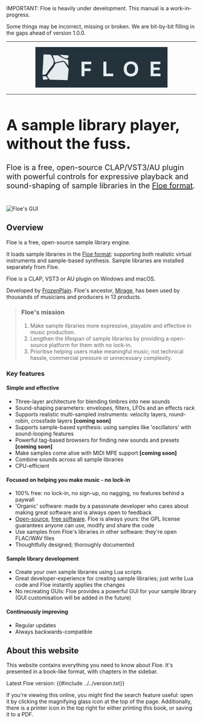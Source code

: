 <!--
SPDX-FileCopyrightText: 2024 Sam Windell
SPDX-License-Identifier: GPL-3.0-or-later
-->

<div class="warning">
IMPORTANT: Floe is heavily under development. This manual is a work-in-progress.

Some things may be incorrect, missing or broken. We are bit-by-bit filling in the gaps ahead of version 1.0.0.

</div>

---

<p align="center">
    <picture>
        <source media="(prefers-color-scheme: dark)" srcset="https://raw.githubusercontent.com/Floe-Project/Floe-Logos/HEAD/horizontal_transparent.svg">
        <source media="(prefers-color-scheme: light)" srcset="https://raw.githubusercontent.com/Floe-Project/Floe-Logos/HEAD/horizontal_transparent_dark.svg">
        <img alt="Floe" src="https://raw.githubusercontent.com/Floe-Project/Floe-Logos/HEAD/horizontal_background.svg" width="350" height="auto" style="max-width: 100%;">
    </picture>
</p>

---

<h1 style="text-align:left; font-size: 40px">A sample library player, without the fuss.</h1>
<p style="text-align:left; font-size: 20px; margin-bottom: 40px;">Floe is a free, open-source CLAP/VST3/AU plugin with powerful controls for expressive playback and sound-shaping of sample libraries in the <a href="https://floe.audio/about/sample-libraries.html">Floe format</a>.</p>

![Floe's GUI](https://frozenplain.com/wp-content/uploads/2019/09/wraith-2.jpg)

## Overview

Floe is a free, open-source sample library engine.

It loads sample libraries in the [Floe format](./about/sample-libraries.md): supporting both realistic virtual instruments and sample-based synthesis. Sample libraries are installed separately from Floe.

Floe is a CLAP, VST3 or AU plugin on <i class="fa fa-windows"></i> Windows and <i class="fa fa-apple"></i> macOS.

Developed by [FrozenPlain](https://frozenplain.com). Floe's ancestor, [Mirage](./about/mirage.md), has been used by thousands of musicians and producers in 13 products.

> ### Floe's mission
> 1. Make sample libraries more expressive, playable and effective in music production.
> 1. Lengthen the lifespan of sample libraries by providing a open-source platform for them with no lock-in.
> 1. Prioritise helping users make meaningful music; not technical hassle, commercial pressure or unnecessary complexity.

### Key features

#### Simple and effective 
- Three-layer architecture for blending timbres into new sounds
- Sound-shaping parameters: envelopes, filters, LFOs and an effects rack
- Supports realistic multi-sampled instruments: velocity layers, round-robin, crossfade layers **[coming soon]**
- Supports sample-based synthesis: using samples like 'oscillators' with sound-looping features
- Powerful tag-based browsers for finding new sounds and presets **[coming soon]**
- Make samples come alive with MIDI MPE support **[coming soon]**
- Combine sounds across all sample libraries
- CPU-efficient

#### Focused on helping you make music - no lock-in
- 100% free: no lock-in, no sign-up, no nagging, no features behind a paywall
- 'Organic' software: made by a passionate developer who cares about making great software and is always open to feedback
- [Open-source](https://github.com/Floe-Project/Floe), [free software](https://fsfe.org/freesoftware/freesoftware.en.html). Floe is always yours: the GPL license guarantees anyone can use, modify and share the code
- Use samples from Floe's libraries in other software: they're open FLAC/WAV files
- Thoughtfully designed; thoroughly documented

#### Sample library development
- Create your own sample libraries using Lua scripts
- Great developer-experience for creating sample libraries; just write Lua code and Floe instantly applies the changes
- No recreating GUIs: Floe provides a powerful GUI for your sample library (GUI customisation will be added in the future)

#### Continuously improving
- Regular updates 
- Always backwards-compatible


## About this website
This website contains everything you need to know about Floe. It's presented in a book-like format, with chapters in the sidebar. 

Latest Floe version: {{#include ../../version.txt}}

If you're viewing this online, you might find the search feature useful: open it by clicking the magnifying glass icon at the top of the page. Additionally, there is a printer icon in the top right for either printing this book, or saving it to a PDF.

